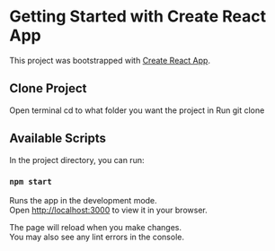 # Getting Started with Create React App

This project was bootstrapped with [Create React App](https://github.com/facebook/create-react-app).

## Clone Project
  Open terminal
  cd to what folder you want the project in
  Run git clone 

## Available Scripts

In the project directory, you can run:

### `npm start`

Runs the app in the development mode.\
Open [http://localhost:3000](http://localhost:3000) to view it in your browser.

The page will reload when you make changes.\
You may also see any lint errors in the console.
